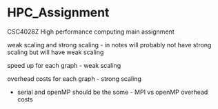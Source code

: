 # HPC_Assignment

CSC4028Z High performance computing main assignment

weak scaling and strong scaling - in notes
will probably not have strong scaling but will have weak scaling

speed up for each graph - weak scaling

overhead costs for each graph - strong scaling

- serial and openMP should be the some - MPI vs openMP overhead costs
